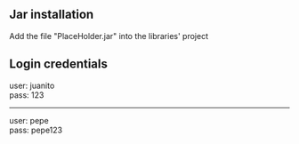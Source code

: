 ## Jar installation

Add the file "PlaceHolder.jar" into the libraries' project

## Login credentials
user: juanito  
pass: 123

---
user: pepe  
pass: pepe123
